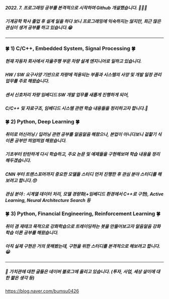 ##### 2022. 7. 프로그래밍 공부를 본격적으로 시작하며 Github 개설했습니다. 👋👋👋
##### 기계공학 학사 졸업 후 설계 일을 하다 보니 프로그래밍에 익숙하지는 않지만, 최근 많은 관심이 생겨 공부를 하고 있습니다.😁
---------------------------------------------------------------
### 🍀 1) C/C++, Embedded System, Signal Processing 🍀
##### 현재 자동차 회사에서 자율주행 부문 차량 설계 엔지니어로 일하고 있습니다.
##### HW / SW 요구사양 기반으로 차량에 적용되는 부품과 시스템의 사양 및 개발 일정 관리 업무를 주로 해왔습니다.
##### 센서 신호처리 차량 임베디드 SW 개발 업무를 새롭게 진행하게 되어,
##### C/C++ 및 자료구조, 임베디드 시스템 관련 학습 내용들을 정리하고자 합니다.🙂

### 🍀 2) Python, Deep Learning 🍀
##### 취미로 머신러닝 / 딥러닝 관련 공부를 알음알음 해왔으나, 본업이 아니다보니 겉핥기 식 이론 공부만 띄엄띄엄 해왔습니다.
##### 기초부터 탄탄하게 다시 학습하고, 주요 논문 및 예제들을 구현해보며 학습 내용을 정리해두겠습니다.
##### CNN 부터 트랜스포머까지 중요한 모델들 스터디 먼저 진행한 후 관심 분야 스터디를 해보려고 합니다.😚
##### 관심 분야 : 시계열 데이터 처리, 모델 경량화(+임베디드 환경에서 C++로 구현), Active Learning, Neural Architecture Search 등

### 🍀 3) Python, Financial Engineering, Reinforcement Learning 🍀
##### 취미 겸 재태크 목적으로 강화학습으로 트레이딩하는 봇을 만들어보고자 알음알음 강화학습 이론 공부를 해왔습니다.
##### 아직 실제 구현은 거의 못해봤는데, 구현을 위한 스터디를 본격적으로 해보려고 합니다.😀

------------------------------------------------------------------

##### 🤔 가치관에 대한 글들은 네이버 블로그에 올리고 있습니다. (투자, 사업, 세상 살이에 대한 짧은 생각 등)
https://blog.naver.com/bumsu0426


<!--
**BS-Kim-Dev/BS-Kim-Dev** is a ✨ _special_ ✨ repository because its `README.md` (this file) appears on your GitHub profile.

Here are some ideas to get you started:

- 🔭 I’m currently working on ...
- 🌱 I’m currently learning ...
- 👯 I’m looking to collaborate on ...
- 🤔 I’m looking for help with ...
- 💬 Ask me about ...
- 📫 How to reach me: ...
- 😄 Pronouns: ...
- ⚡ Fun fact: ...
-->
